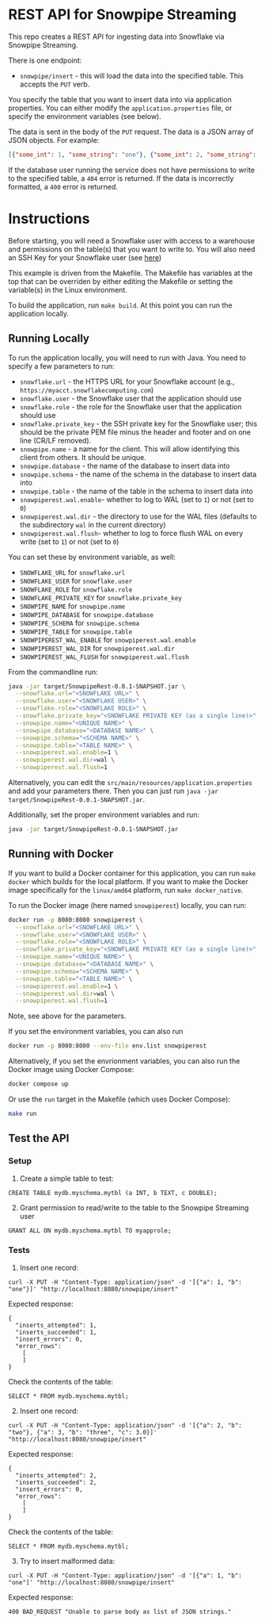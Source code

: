 # REST API for Snowpipe Streaming
This repo creates a REST API for ingesting data into Snowflake via
Snowpipe Streaming.

There is one endpoint:
* `snowpipe/insert` - this will load the data into the
    specified table. This accepts the `PUT` verb.

You specify the table that you want to insert data into via application
properties. You can either modify the `application.properties` file, or
specify the environment variables (see below).

The data is sent in the body of the `PUT` request. The data is a JSON array
of JSON objects. For example:

```json
[{"some_int": 1, "some_string": "one"}, {"some_int": 2, "some_string": "two"}]
```

If the database user running the service does not have permissions to 
write to the specified table, a `404` error is returned. If the data is
incorrectly formatted, a `400` error is returned.

# Instructions
Before starting, you will need a Snowflake user with access to a warehouse
and permissions on the table(s) that you want to write to. You will also 
need an SSH Key for your Snowflake user (see [here](https://docs.snowflake.com/en/user-guide/key-pair-auth.html))

This example is driven from the Makefile. The Makefile has variables at the top
that can be overriden by either editing the Makefile or setting the variable(s) in
the Linux environment.

To build the application, run `make build`. At this point you can run the 
application locally.

## Running Locally
To run the application locally, you will need to run with Java. 
You need to specify a few parameters to run:
* `snowflake.url` - the HTTPS URL for your Snowflake account (e.g., `https://myacct.snowflakecomputing.com`)
* `snowflake.user` - the Snowflake user that the application should use
* `snowflake.role` - the role for the Snowflake user that the application should use
* `snowflake.private_key` - the SSH private key for the Snowflake user; this should be the private PEM file minus the header and footer and on one line (CR/LF removed).
* `snowpipe.name` - a name for the client. This will allow identifying this client from others. It should be unique.
* `snowpipe.database` - the name of the database to insert data into
* `snowpipe.schema` - the name of the schema in the database to insert data into
* `snowpipe.table` - the name of the table in the schema to insert data into
* `snowpiperest.wal.enable`- whether to log to WAL (set to `1`) or not (set to `0`)
* `snowpiperest.wal.dir` - the directory to use for the WAL files (defaults to the subdirectory `wal` in the current directory)
* `snowpiperest.wal.flush`- whether to log to force flush WAL on every write (set to `1`) or not (set to `0`)

You can set these by environment variable, as well:
* `SNOWFLAKE_URL` for `snowflake.url`
* `SNOWFLAKE_USER` for `snowflake.user`
* `SNOWFLAKE_ROLE` for `snowflake.role`
* `SNOWFLAKE_PRIVATE_KEY` for `snowflake.private_key`
* `SNOWPIPE_NAME` for `snowpipe.name`
* `SNOWPIPE_DATABASE` for `snowpipe.database`
* `SNOWPIPE_SCHEMA` for `snowpipe.schema`
* `SNOWPIPE_TABLE` for `snowpipe.table`
* `SNOWPIPEREST_WAL_ENABLE` for `snowpiperest.wal.enable`
* `SNOWPIPEREST_WAL_DIR` for `snowpiperest.wal.dir`
* `SNOWPIPEREST_WAL_FLUSH` for `snowpiperest.wal.flush`

From the commandline run:
```bash
java -jar target/SnowpipeRest-0.0.1-SNAPSHOT.jar \
  --snowflake.url="<SNOWFLAKE URL>" \
  --snowflake.user="<SNOWFLAKE USER>" \
  --snowflake.role="<SNOWFLAKE ROLE>" \
  --snowflake.private_key="<SNOWFLAKE PRIVATE KEY (as a single line)>" \
  --snowpipe.name="<UNIQUE NAME>" \
  --snowpipe.database="<DATABASE NAME>" \
  --snowpipe.schema="<SCHEMA NAME>" \
  --snowpipe.table="<TABLE NAME>" \
  --snowpiperest.wal.enable=1 \
  --snowpiperest.wal.dir=wal \
  --snowpiperest.wal.flush=1
```

Alternatively, you can edit the `src/main/resources/application.properties` and add
your parameters there. Then you can just run `java -jar target/SnowpipeRest-0.0.1-SNAPSHOT.jar`.

Additionally, set the proper environment variables and run:
```bash
java -jar target/SnowpipeRest-0.0.1-SNAPSHOT.jar
```

## Running with Docker
If you want to build a Docker container for this application, you can run
`make docker` which builds for the local platform.
If you want to make the Docker image specifically for the `linux/amd64` platform, 
run `make docker_native`.

To run the Docker image (here named `snowpiperest`) locally, you can run:
```bash
docker run -p 8080:8080 snowpiperest \
  --snowflake.url="<SNOWFLAKE URL>" \
  --snowflake.user="<SNOWFLAKE USER>" \
  --snowflake.role="<SNOWFLAKE ROLE>" \
  --snowflake.private_key="<SNOWFLAKE PRIVATE KEY (as a single line)>" \
  --snowpipe.name="<UNIQUE NAME>" \
  --snowpipe.database="<DATABASE NAME>" \
  --snowpipe.schema="<SCHEMA NAME>" \
  --snowpipe.table="<TABLE NAME>" \
  --snowpiperest.wal.enable=1 \
  --snowpiperest.wal.dir=wal \
  --snowpiperest.wal.flush=1
```

Note, see above for the parameters.

If you set the environment variables, you can also run
```bash
docker run -p 8080:8080 --env-file env.list snowpiperest
```

Alternatively, if you set the envrionment variables, you can 
also run the Docker image using Docker Compose:
```bash
docker compose up
```

Or use the `run` target in the Makefile (which uses Docker Compose):
```bash
make run
```

## Test the API

### Setup
1. Create a simple table to test:
```
CREATE TABLE mydb.myschema.mytbl (a INT, b TEXT, c DOUBLE);
```

2. Grant permission to read/write to the table to the Snowpipe Streaming user
```
GRANT ALL ON mydb.myschema.mytbl TO myapprole;
```

### Tests
1. Insert one record:
```
curl -X PUT -H "Content-Type: application/json" -d '[{"a": 1, "b": "one"}]' "http://localhost:8080/snowpipe/insert"
```

Expected response:
```
{
  "inserts_attempted": 1,
  "inserts_succeeded": 1,
  "insert_errors": 0,
  "error_rows":
    [
    ]
}
```

Check the contents of the table:
```
SELECT * FROM mydb.myschema.mytbl;
```

2. Insert one record:
```
curl -X PUT -H "Content-Type: application/json" -d '[{"a": 2, "b": "two"}, {"a": 3, "b": "three", "c": 3.0}]' "http://localhost:8080/snowpipe/insert"
```

Expected response:
```
{
  "inserts_attempted": 2,
  "inserts_succeeded": 2,
  "insert_errors": 0,
  "error_rows":
    [
    ]
}
```

Check the contents of the table:
```
SELECT * FROM mydb.myschema.mytbl;
```

3. Try to insert malformed data:
```
curl -X PUT -H "Content-Type: application/json" -d '[{"a": 1, "b": "one"]' "http://localhost:8080/snowpipe/insert"
```

Expected response:
```
400 BAD_REQUEST "Unable to parse body as list of JSON strings."
```
